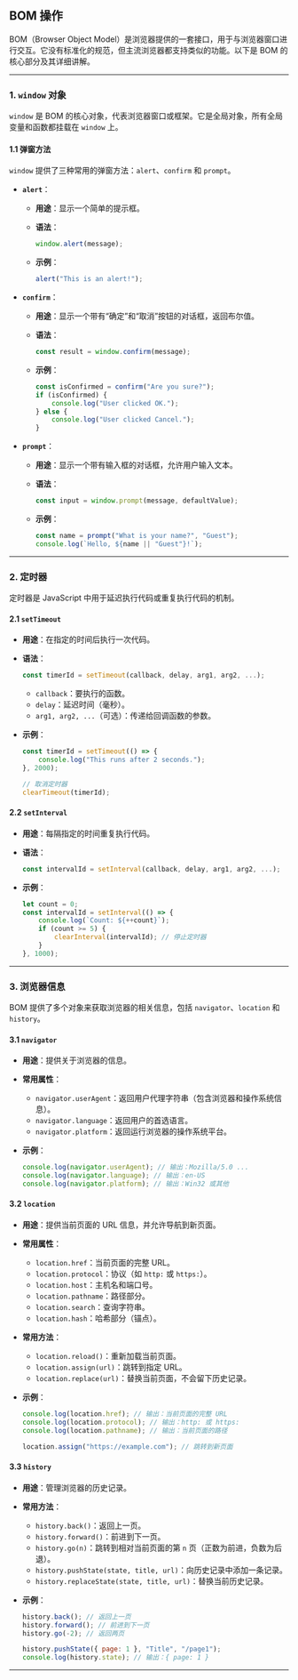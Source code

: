 ## **BOM 操作**

BOM（Browser Object Model）是浏览器提供的一套接口，用于与浏览器窗口进行交互。它没有标准化的规范，但主流浏览器都支持类似的功能。以下是 BOM 的核心部分及其详细讲解。

---

### **1. `window` 对象**

`window` 是 BOM 的核心对象，代表浏览器窗口或框架。它是全局对象，所有全局变量和函数都挂载在 `window` 上。

#### **1.1 弹窗方法**

`window` 提供了三种常用的弹窗方法：`alert`、`confirm` 和 `prompt`。

- **`alert`**：
  - **用途**：显示一个简单的提示框。
  - **语法**：

    ```javascript
    window.alert(message);
    ```

  - **示例**：

    ```javascript
    alert("This is an alert!");
    ```

- **`confirm`**：
  - **用途**：显示一个带有“确定”和“取消”按钮的对话框，返回布尔值。
  - **语法**：

    ```javascript
    const result = window.confirm(message);
    ```

  - **示例**：

    ```javascript
    const isConfirmed = confirm("Are you sure?");
    if (isConfirmed) {
        console.log("User clicked OK.");
    } else {
        console.log("User clicked Cancel.");
    }
    ```

- **`prompt`**：
  - **用途**：显示一个带有输入框的对话框，允许用户输入文本。
  - **语法**：

    ```javascript
    const input = window.prompt(message, defaultValue);
    ```

  - **示例**：

    ```javascript
    const name = prompt("What is your name?", "Guest");
    console.log(`Hello, ${name || "Guest"}!`);
    ```

---

### **2. 定时器**

定时器是 JavaScript 中用于延迟执行代码或重复执行代码的机制。

#### **2.1 `setTimeout`**

- **用途**：在指定的时间后执行一次代码。
- **语法**：

  ```javascript
  const timerId = setTimeout(callback, delay, arg1, arg2, ...);
  ```

  - `callback`：要执行的函数。
  - `delay`：延迟时间（毫秒）。
  - `arg1, arg2, ...`（可选）：传递给回调函数的参数。
- **示例**：

  ```javascript
  const timerId = setTimeout(() => {
      console.log("This runs after 2 seconds.");
  }, 2000);

  // 取消定时器
  clearTimeout(timerId);
  ```

#### **2.2 `setInterval`**

- **用途**：每隔指定的时间重复执行代码。
- **语法**：

  ```javascript
  const intervalId = setInterval(callback, delay, arg1, arg2, ...);
  ```

- **示例**：

  ```javascript
  let count = 0;
  const intervalId = setInterval(() => {
      console.log(`Count: ${++count}`);
      if (count >= 5) {
          clearInterval(intervalId); // 停止定时器
      }
  }, 1000);
  ```

---

### **3. 浏览器信息**

BOM 提供了多个对象来获取浏览器的相关信息，包括 `navigator`、`location` 和 `history`。

#### **3.1 `navigator`**

- **用途**：提供关于浏览器的信息。
- **常用属性**：
  - `navigator.userAgent`：返回用户代理字符串（包含浏览器和操作系统信息）。
  - `navigator.language`：返回用户的首选语言。
  - `navigator.platform`：返回运行浏览器的操作系统平台。
- **示例**：

  ```javascript
  console.log(navigator.userAgent); // 输出：Mozilla/5.0 ...
  console.log(navigator.language); // 输出：en-US
  console.log(navigator.platform); // 输出：Win32 或其他
  ```

#### **3.2 `location`**

- **用途**：提供当前页面的 URL 信息，并允许导航到新页面。
- **常用属性**：
  - `location.href`：当前页面的完整 URL。
  - `location.protocol`：协议（如 `http:` 或 `https:`）。
  - `location.host`：主机名和端口号。
  - `location.pathname`：路径部分。
  - `location.search`：查询字符串。
  - `location.hash`：哈希部分（锚点）。
- **常用方法**：
  - `location.reload()`：重新加载当前页面。
  - `location.assign(url)`：跳转到指定 URL。
  - `location.replace(url)`：替换当前页面，不会留下历史记录。
- **示例**：

  ```javascript
  console.log(location.href); // 输出：当前页面的完整 URL
  console.log(location.protocol); // 输出：http: 或 https:
  console.log(location.pathname); // 输出：当前页面的路径

  location.assign("https://example.com"); // 跳转到新页面
  ```

#### **3.3 `history`**

- **用途**：管理浏览器的历史记录。
- **常用方法**：
  - `history.back()`：返回上一页。
  - `history.forward()`：前进到下一页。
  - `history.go(n)`：跳转到相对当前页面的第 `n` 页（正数为前进，负数为后退）。
  - `history.pushState(state, title, url)`：向历史记录中添加一条记录。
  - `history.replaceState(state, title, url)`：替换当前历史记录。
- **示例**：

  ```javascript
  history.back(); // 返回上一页
  history.forward(); // 前进到下一页
  history.go(-2); // 返回两页

  history.pushState({ page: 1 }, "Title", "/page1");
  console.log(history.state); // 输出：{ page: 1 }
  ```

---